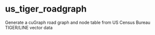 # us_tiger_roadgraph
Generate a cuGraph road graph and node table from US Census Bureau TIGER/LINE vector data
